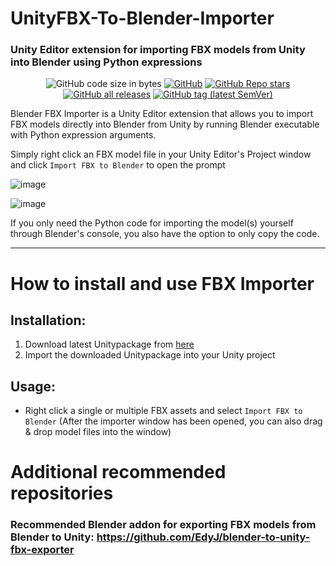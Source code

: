 # UnityFBX-To-Blender-Importer
### Unity Editor extension for importing FBX models from Unity into Blender using Python expressions

<div align="center">

![GitHub code size in bytes](https://img.shields.io/github/languages/code-size/Varneon/UnityFBX-To-Blender-Importer?style=for-the-badge)
[![GitHub](https://img.shields.io/github/license/Varneon/UnityFBX-To-Blender-Importer?color=blue&style=for-the-badge)](https://github.com/Varneon/UnityFBX-To-Blender-Importer/blob/main/LICENSE)
[![GitHub Repo stars](https://img.shields.io/github/stars/Varneon/UnityFBX-To-Blender-Importer?style=for-the-badge)](https://github.com/Varneon/UnityFBX-To-Blender-Importer/stargazers)
[![GitHub all releases](https://img.shields.io/github/downloads/Varneon/UnityFBX-To-Blender-Importer/total?color=blue&style=for-the-badge)](https://github.com/Varneon/UnityFBX-To-Blender-Importer/releases)
[![GitHub tag (latest SemVer)](https://img.shields.io/github/v/tag/Varneon/UnityFBX-To-Blender-Importer?color=blue&label=Release&sort=semver&style=for-the-badge)](https://github.com/Varneon/UnityFBX-To-Blender-Importer/releases/latest)

</div>

Blender FBX Importer is a Unity Editor extension that allows you to import FBX models directly into Blender from Unity by running Blender executable with Python expression arguments.

Simply right click an FBX model file in your Unity Editor's Project window and click `Import FBX to Blender` to open the prompt

![image](https://user-images.githubusercontent.com/26690821/150553527-03878b6d-8306-4a48-9d2f-2cee3d5b33f8.png)

![image](https://user-images.githubusercontent.com/26690821/144789473-bbc7d84e-059b-43ed-86ec-6d6036101f78.png)

If you only need the Python code for importing the model(s) yourself through Blender's console, you also have the option to only copy the code.

---

# How to install and use FBX Importer

## Installation:
1. Download latest Unitypackage from [here](https://github.com/Varneon/UnityFBX-To-Blender-Importer/releases/latest)
2. Import the downloaded Unitypackage into your Unity project

## Usage:
* Right click a single or multiple FBX assets and select `Import FBX to Blender` (After the importer window has been opened, you can also drag & drop model files into the window)

# Additional recommended repositories

### Recommended Blender addon for exporting FBX models from Blender to Unity: https://github.com/EdyJ/blender-to-unity-fbx-exporter
